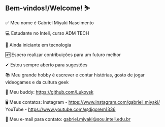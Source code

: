 ## Bem-vindos!/Welcome! ⛷

✅ Meu nome é Gabriel Miyaki Nascimento

💻 Estudante no Inteli, curso ADM TECH

📱 Ainda iniciante em tecnologia

🆙 Espero realizar contribuições para um futuro melhor

✔ Estou sempre aberto para sugestões

📚 Meu grande hobby é escrever e contar histórias, gosto de jogar videogames e da cultura geek

🤝 Meu buddy: https://github.com/Lukovsk

🖥 Meus contatos: Instagram - https://www.instagram.com/gabriel_miyaki/ YouTube - https://www.youtube.com/@digorem1336

📧 Meu e-mail para contato: gabriel.miyaki@sou.inteli.edu.br
